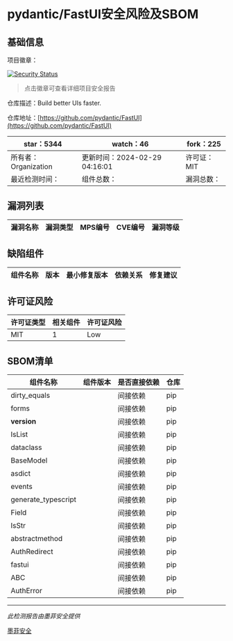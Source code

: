 # pydantic/FastUI安全风险及SBOM

## 基础信息

项目徽章：

[![Security Status](https://www.murphysec.com/platform3/v31/badge/1764365243338526720.svg)](https://www.murphysec.com/console/report/1764362267383369728/1764365243338526720)

> 点击徽章可查看详细项目安全报告

仓库描述：Build better UIs faster.

仓库地址：[https://github.com/pydantic/FastUI](https://github.com/pydantic/FastUI)

| star：5344 | watch：46 | fork：225 |
| ----------- | -------------- | ------------ |
| 所有者：Organization | 更新时间：2024-02-29 04:16:01 | 许可证：MIT |
| 最近检测时间： | 组件总数： | 漏洞总数： |




## 漏洞列表

| 漏洞名称 | 漏洞类型 | MPS编号 | CVE编号 | 漏洞等级 |
| ------- | ------ | ------- | ------ | ----- |





## 缺陷组件

| 组件名称 | 版本 | 最小修复版本 | 依赖关系 | 修复建议 |
| -------- | ---- | ------------ | -------- | -------- |





## 许可证风险

| 许可证类型 | 相关组件 | 许可证风险 |
| ---------- | -------- | ---------- |
|MIT|1|Low|




## SBOM清单

| 组件名称 | 组件版本 | 是否直接依赖 | 仓库 |
| -------- | -------- | ------------ | ---- |
|dirty_equals||间接依赖|pip|
|forms||间接依赖|pip|
|__version__||间接依赖|pip|
|IsList||间接依赖|pip|
|dataclass||间接依赖|pip|
|BaseModel||间接依赖|pip|
|asdict||间接依赖|pip|
|events||间接依赖|pip|
|generate_typescript||间接依赖|pip|
|Field||间接依赖|pip|
|IsStr||间接依赖|pip|
|abstractmethod||间接依赖|pip|
|AuthRedirect||间接依赖|pip|
|fastui||间接依赖|pip|
|ABC||间接依赖|pip|
|AuthError||间接依赖|pip|


------

*此检测报告由墨菲安全提供*

[墨菲安全](www.murphysec.com)